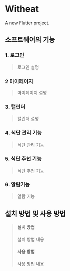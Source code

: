 # Witheat

A new Flutter project.
## 소프트웨어의 기능
### 1. 로그인
> 로그인 설명
### 2 마이페이지
> 마이페이지 설명
### 3. 캘린더
> 캘린더 설명
### 4. 식단 관리 기능
> 식단 관리 기능
### 5. 식단 추천 기능
> 식단 추천 기능
### 6. 알람기능
> 알람 기능
## 설치 방법 및 사용 방법
> #### 설치 방법
> 설치 방법 내용
> #### 사용 방법
> 사용 방법 내용
